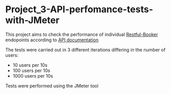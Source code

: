 # Project_3-API-perfomance-tests-with-JMeter

This project aims to check the performance of individual [Restful-Booker](https://restful-booker.herokuapp.com/) endopoints according to [API documentation](https://restful-booker.herokuapp.com/apidoc/index.html)

The tests were carried out in 3 different iterations differing in the number of users:
- 10 users per 10s
- 100 users per 10s
- 1000 users per 10s
  
Tests were performed using the JMeter tool
